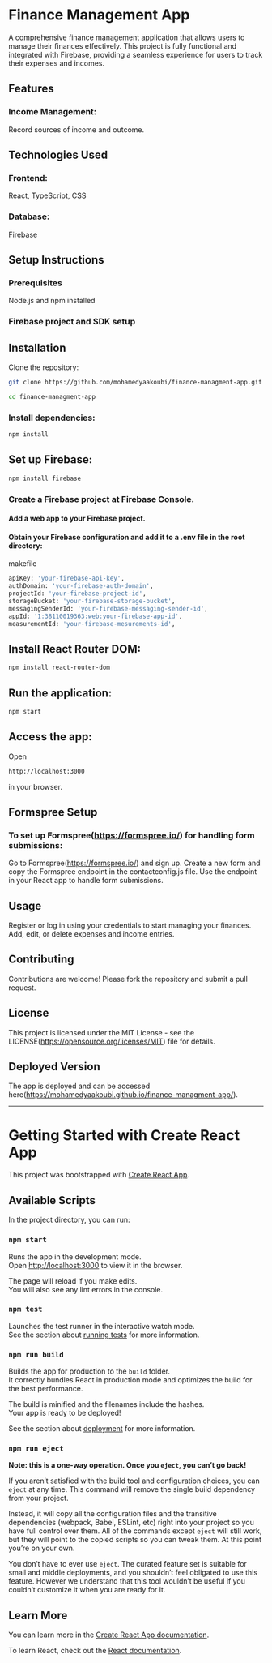 # Finance Management App
A comprehensive finance management application that allows users to manage their finances effectively. This project is fully functional and integrated with Firebase, providing a seamless experience for users to track their expenses and incomes.

## Features
### Income Management: 
Record sources of income and outcome.
## Technologies Used
### Frontend:
React, TypeScript, CSS
### Database:
Firebase
## Setup Instructions
### Prerequisites
Node.js and npm installed
### Firebase project and SDK setup
## Installation
Clone the repository:

```sh
git clone https://github.com/mohamedyaakoubi/finance-managment-app.git
```
```sh
cd finance-managment-app
```
### Install dependencies:

```sh
npm install
```
## Set up Firebase:
```sh
npm install firebase
```

### Create a Firebase project at Firebase Console.
#### Add a web app to your Firebase project.
#### Obtain your Firebase configuration and add it to a .env file in the root directory:
makefile
```sh
apiKey: 'your-firebase-api-key',
authDomain: 'your-firebase-auth-domain',
projectId: 'your-firebase-project-id',
storageBucket: 'your-firebase-storage-bucket',
messagingSenderId: 'your-firebase-messaging-sender-id',
appId: '1:38110019363:web:your-firebase-app-id',
measurementId: 'your-firebase-mesurements-id',
```
## Install React Router DOM:
```sh
npm install react-router-dom
```
## Run the application:
```sh
npm start
```
## Access the app:
Open

```sh
http://localhost:3000
```
in your browser.

## Formspree Setup
### To set up Formspree(https://formspree.io/) for handling form submissions:

Go to Formspree(https://formspree.io/) and sign up.
Create a new form and copy the Formspree endpoint in the contactconfig.js file.
Use the endpoint in your React app to handle form submissions.

## Usage
Register or log in using your credentials to start managing your finances.
Add, edit, or delete expenses and income entries.
## Contributing
Contributions are welcome! Please fork the repository and submit a pull request.

## License
This project is licensed under the MIT License - see the LICENSE(https://opensource.org/licenses/MIT) file for details.

## Deployed Version
The app is deployed and can be accessed here(https://mohamedyaakoubi.github.io/finance-managment-app/).

____________________________________________________________________________________________________________________________________________________________________________________________________________________

# Getting Started with Create React App

This project was bootstrapped with [Create React App](https://github.com/facebook/create-react-app).

## Available Scripts

In the project directory, you can run:

### `npm start`

Runs the app in the development mode.\
Open [http://localhost:3000](http://localhost:3000) to view it in the browser.

The page will reload if you make edits.\
You will also see any lint errors in the console.

### `npm test`

Launches the test runner in the interactive watch mode.\
See the section about [running tests](https://facebook.github.io/create-react-app/docs/running-tests) for more information.

### `npm run build`

Builds the app for production to the `build` folder.\
It correctly bundles React in production mode and optimizes the build for the best performance.

The build is minified and the filenames include the hashes.\
Your app is ready to be deployed!

See the section about [deployment](https://facebook.github.io/create-react-app/docs/deployment) for more information.

### `npm run eject`

**Note: this is a one-way operation. Once you `eject`, you can’t go back!**

If you aren’t satisfied with the build tool and configuration choices, you can `eject` at any time. This command will remove the single build dependency from your project.

Instead, it will copy all the configuration files and the transitive dependencies (webpack, Babel, ESLint, etc) right into your project so you have full control over them. All of the commands except `eject` will still work, but they will point to the copied scripts so you can tweak them. At this point you’re on your own.

You don’t have to ever use `eject`. The curated feature set is suitable for small and middle deployments, and you shouldn’t feel obligated to use this feature. However we understand that this tool wouldn’t be useful if you couldn’t customize it when you are ready for it.

## Learn More

You can learn more in the [Create React App documentation](https://facebook.github.io/create-react-app/docs/getting-started).

To learn React, check out the [React documentation](https://reactjs.org/).
